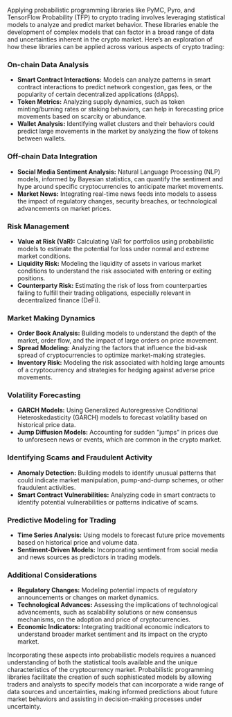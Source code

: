 Applying probabilistic programming libraries like PyMC, Pyro, and TensorFlow Probability (TFP) to crypto trading involves leveraging statistical models to analyze and predict market behavior. These libraries enable the development of complex models that can factor in a broad range of data and uncertainties inherent in the crypto market. Here’s an exploration of how these libraries can be applied across various aspects of crypto trading:

### On-chain Data Analysis
- **Smart Contract Interactions:** Models can analyze patterns in smart contract interactions to predict network congestion, gas fees, or the popularity of certain decentralized applications (dApps).
- **Token Metrics:** Analyzing supply dynamics, such as token minting/burning rates or staking behaviors, can help in forecasting price movements based on scarcity or abundance.
- **Wallet Analysis:** Identifying wallet clusters and their behaviors could predict large movements in the market by analyzing the flow of tokens between wallets.

### Off-chain Data Integration
- **Social Media Sentiment Analysis:** Natural Language Processing (NLP) models, informed by Bayesian statistics, can quantify the sentiment and hype around specific cryptocurrencies to anticipate market movements.
- **Market News:** Integrating real-time news feeds into models to assess the impact of regulatory changes, security breaches, or technological advancements on market prices.

### Risk Management
- **Value at Risk (VaR):** Calculating VaR for portfolios using probabilistic models to estimate the potential for loss under normal and extreme market conditions.
- **Liquidity Risk:** Modeling the liquidity of assets in various market conditions to understand the risk associated with entering or exiting positions.
- **Counterparty Risk:** Estimating the risk of loss from counterparties failing to fulfill their trading obligations, especially relevant in decentralized finance (DeFi).

### Market Making Dynamics
- **Order Book Analysis:** Building models to understand the depth of the market, order flow, and the impact of large orders on price movement.
- **Spread Modeling:** Analyzing the factors that influence the bid-ask spread of cryptocurrencies to optimize market-making strategies.
- **Inventory Risk:** Modeling the risk associated with holding large amounts of a cryptocurrency and strategies for hedging against adverse price movements.

### Volatility Forecasting
- **GARCH Models:** Using Generalized Autoregressive Conditional Heteroskedasticity (GARCH) models to forecast volatility based on historical price data.
- **Jump Diffusion Models:** Accounting for sudden "jumps" in prices due to unforeseen news or events, which are common in the crypto market.

### Identifying Scams and Fraudulent Activity
- **Anomaly Detection:** Building models to identify unusual patterns that could indicate market manipulation, pump-and-dump schemes, or other fraudulent activities.
- **Smart Contract Vulnerabilities:** Analyzing code in smart contracts to identify potential vulnerabilities or patterns indicative of scams.

### Predictive Modeling for Trading
- **Time Series Analysis:** Using models to forecast future price movements based on historical price and volume data.
- **Sentiment-Driven Models:** Incorporating sentiment from social media and news sources as predictors in trading models.

### Additional Considerations
- **Regulatory Changes:** Modeling potential impacts of regulatory announcements or changes on market dynamics.
- **Technological Advances:** Assessing the implications of technological advancements, such as scalability solutions or new consensus mechanisms, on the adoption and price of cryptocurrencies.
- **Economic Indicators:** Integrating traditional economic indicators to understand broader market sentiment and its impact on the crypto market.

Incorporating these aspects into probabilistic models requires a nuanced understanding of both the statistical tools available and the unique characteristics of the cryptocurrency market. Probabilistic programming libraries facilitate the creation of such sophisticated models by allowing traders and analysts to specify models that can incorporate a wide range of data sources and uncertainties, making informed predictions about future market behaviors and assisting in decision-making processes under uncertainty.